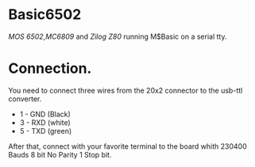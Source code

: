 # Basic6502

*MOS 6502*,*MC6809* and *Zilog Z80* running  M$Basic on a serial tty.


# Connection.
 
 You need to connect three wires from the 20x2 connector to the usb-ttl converter.
 * 1 - GND (Black)
 * 3 - RXD (white)
 * 5 - TXD (green)
 
 After that, connect with your favorite terminal to the board whith 230400 Bauds 8 bit No Parity 1 Stop bit.

